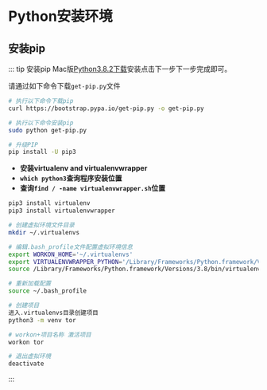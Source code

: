 # Python安装环境
## 安装pip
::: tip 安装pip
Mac版[Python3.8.2下载](https://www.python.org/ftp/python/3.8.2/python-3.8.2-macosx10.9.pkg)安装点击下一步下一步完成即可。

请通过如下命令下载`get-pip.py`文件
```sh
# 执行以下命令下载pip
curl https://bootstrap.pypa.io/get-pip.py -o get-pip.py

# 执行以下命令安装pip
sudo python get-pip.py

# 升级PIP
pip install -U pip3
```
* **安装virtualenv and virtualenvwrapper**
* **`which python3`查询程序安装位置**
* **查询`find / -name virtualenvwrapper.sh`位置**
```sh
pip3 install virtualenv
pip3 install virtualenvwrapper

# 创建虚拟环境文件目录
mkdir ~/.virtualenvs

# 编辑.bash_profile文件配置虚拟环境信息
export WORKON_HOME='~/.virtualenvs'
export VIRTUALENVWRAPPER_PYTHON='/Library/Frameworks/Python.framework/Versions/3.8/bin/python3'
source /Library/Frameworks/Python.framework/Versions/3.8/bin/virtualenvwrapper.sh

# 重新加载配置
source ~/.bash_profile

# 创建项目
进入.virtualenvs目录创建项目
python3 -m venv tor

# workon+项目名称 激活项目
workon tor

# 退出虚拟环境
deactivate
```
:::





